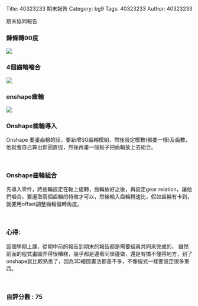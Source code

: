 Title: 40323233 期末報告 
Category: bg9 
Tags: 40323233
Author: 40323233

期末協同報告 
<!-- PELICAN_END_SUMMARY -->
<h3>鍊條轉90度</h3>
<img src="http://i.imgur.com/vG6xFgy.png"> 
<h3>4個齒輪嚙合</h3>
<img src="http://i.imgur.com/ZD8IQXa.png">  
<h3>onshape齒輪</h3>
<img src="http://i.imgur.com/pj9QuDz.png">  
</br>
<h3>Onshape齒輪導入</h3>
<p>Onshape 要畫齒輪的話，要新增SG齒輪模組，然後設定模數(都要一樣)及齒數，他就會自己算出節圓直徑，然後再畫一個板子把齒輪放上去組合。</p>
</br>
<h3>Onshape齒輪組合</h3>
<p>先導入零件，將齒輪設定在軸上旋轉，齒輪放好之後，再設定gear relation，讓他們嚙合，要選取兩個齒輪的特徵才可以，然後輸入齒輪轉速比，假如齒輪有卡到，就要用offset調整齒輪偏轉角度。</p>
</br>
<h3>心得:</h3>
<p>這個學期上課，從期中前的報告到期末的報告都是需要組員共同來完成的，
雖然前面的程式畫圖弄得很糟糕，幾乎都是邊看同學邊做，還是有搞不懂得地方，到了onshape就比較熟悉了，因為3D繪圖畫法都差不多，不像程式一樣要設定很多東西。</p>
</br>
<h3>自評分數 : 75</h3>